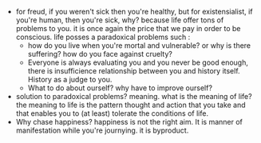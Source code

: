 - for freud, if you weren't sick then you're healthy, but for existensialist, if you're human, then you're sick, why? because life offer tons of problems to you. it is once again the price that we pay in order to be conscious. life posses a paradoxical problems such :
	- how do you live when you're mortal and vulnerable? or why is there suffering? how do you face against cruelty?
	- Everyone is always evaluating you and you never be good enough, there is insufficience relationship between you and history itself. History as a judge to you.
	- What to do about ourself? why have to improve ourself?
- solution to paradoxical problems? meaning. what is the meaning of life? the meaning to life is the pattern thought and action that you take and that enables you to (at least) tolerate the conditions of life.
-  Why chase happiness? happiness is not the right aim. It is manner of manifestation while you're journying. it is byproduct. 